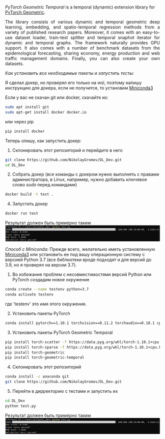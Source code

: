 *PyTorch Geometric Temporal* is a temporal (dynamic) extension library for [PyTorch Geometric](https://github.com/rusty1s/pytorch_geometric).

<p align="justify">The library consists of various dynamic and temporal geometric deep learning, embedding, and spatio-temporal regression methods from a variety of published research papers. Moreover, it comes with an easy-to-use dataset loader, train-test splitter and temporal snaphot iterator for dynamic and temporal graphs. The framework naturally provides GPU support. It also comes with a number of benchmark datasets from the epidemological forecasting, sharing economy, energy production and web traffic management domains. Finally, you can also create your own datasets.</p>

*Как установить все необходимые пакеты и запустить тесты:*

Я сделал докер, но проверял его только на wsl, поэтому напишу инструкцию для докера, если не получится, то установим [Miniconda3](https://conda.io/en/latest/miniconda.html)

Если у вас не скачан git или docker, скачайте их:
```sh
sudo apt install git
sudo apt-get install docker docker.io
```
или через pip

```sh
pip install docker
```
Теперь опишу, как запустить докер: 
1. Склонировать этот репозиторий и перейдите в него
```sh
git clone https://github.com/NikolayGromov/DL_Dev.git
cd DL_Dev
```

2. Собрать докер (все команды с докером нужно выполнять с правами администратора, в Linux, например, нужно добавить ключевое слово *sudo* перед командами)

```sh
docker build -t test .
```

4. Запустить докер

```sh
docker run test
```

Результат должен быть примерно таким
![image](https://github.com/NikolayGromov/DL_Dev/blob/main/test.png)


*Способ с Miniconda:*
Прежде всего, желательно иметь установленную [Miniconda3](https://conda.io/en/latest/miniconda.html) или установить ее под вашу операционную систему с версией Python 3.7 (все библиотеки вроде подходят и для версий до 3.9, но я проверял на версии 3.7).

1. Во избежание проблем с несовместимостями версий Python или PyTorch создадим новое окружение

```sh
conda create --name testenv python=3.7
conda activate testenv
```
где 'testenv' это имя этого окружения.

2. Установить пакеты PyTorch

```sh
conda install pytorch==1.10.1 torchvision==0.11.2 torchaudio==0.10.1 cpuonly -c pytorch
```
3. Установить пакеты PyTorch Geometric Temporal

```sh
pip install torch-scatter -f https://data.pyg.org/whl/torch-1.10.1+cpu.html
pip install torch-sparse -f https://data.pyg.org/whl/torch-1.10.1+cpu.html
pip install torch-geometric
pip install torch-geometric-temporal
```
4. Склонировать этот репозиторий
```sh
conda install -c anaconda git
git clone https://github.com/NikolayGromov/DL_Dev.git
```
5. Перейти в дирректорию с тестами и запустить их
```sh
cd DL_Dev
python test.py
```

Результат должен быть примерно таким
![image](https://github.com/NikolayGromov/DL_Dev/blob/main/test.png)


